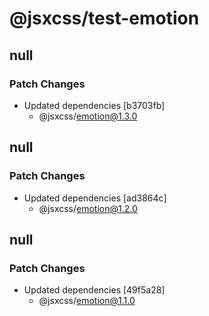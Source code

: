 # @jsxcss/test-emotion

## null

### Patch Changes

- Updated dependencies [b3703fb]
  - @jsxcss/emotion@1.3.0

## null

### Patch Changes

- Updated dependencies [ad3864c]
  - @jsxcss/emotion@1.2.0

## null

### Patch Changes

- Updated dependencies [49f5a28]
  - @jsxcss/emotion@1.1.0
